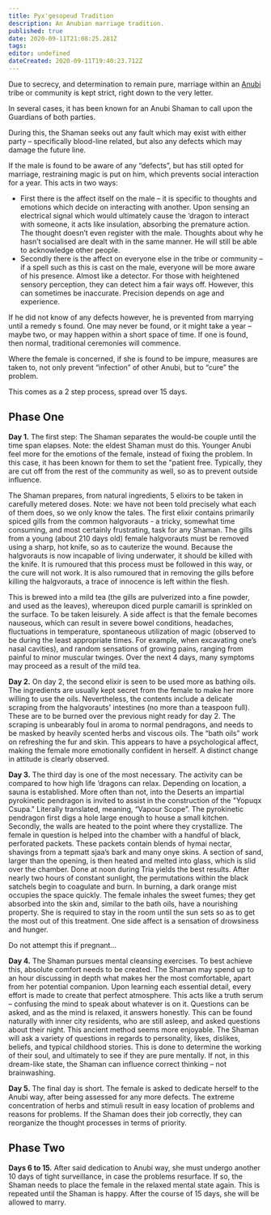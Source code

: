 ```yaml
---
title: Pyx'gesopeud Tradition
description: An Anubian marriage tradition.
published: true
date: 2020-09-11T21:08:25.281Z
tags: 
editor: undefined
dateCreated: 2020-09-11T19:40:23.712Z
---
```


Due to secrecy, and determination to remain pure, marriage within an [Anubi](/species/anubi "wikilink") tribe or community is kept strict, right down to the very letter.

In several cases, it has been known for an Anubi Shaman to call upon the Guardians of both parties.

During this, the Shaman seeks out any fault which may exist with either party – specifically blood-line related, but also any defects which may damage the future line.

If the male is found to be aware of any “defects”, but has still opted for marriage, restraining magic is put on him, which prevents social interaction for a year. This acts in two ways:

-   First there is the affect itself on the male – it is specific to thoughts and emotions which decide on interacting with another. Upon sensing an electrical signal which would ultimately cause the ‘dragon to interact with someone, it acts like insulation, absorbing the premature action. The thought doesn’t even register with the male. Thoughts about why he hasn’t socialised are dealt with in the same manner. He will still be able to acknowledge other people.
-   Secondly there is the affect on everyone else in the tribe or community – if a spell such as this is cast on the male, everyone will be more aware of his presence. Almost like a detector. For those with heightened sensory perception, they can detect him a fair ways off. However, this can sometimes be inaccurate. Precision depends on age and experience.

If he did not know of any defects however, he is prevented from marrying until a remedy s found. One may never be found, or it might take a year – maybe two, or may happen within a short space of time. If one is found, then normal, traditional ceremonies will commence.

Where the female is concerned, if she is found to be impure, measures are taken to, not only prevent “infection” of other Anubi, but to “cure” the problem.

This comes as a 2 step process, spread over 15 days.

## Phase One

**Day 1.** The first step: The Shaman separates the would-be couple until the time span elapses. Note: the eldest Shaman must do this. Younger Anubi feel more for the emotions of the female, instead of fixing the problem. In this case, it has been known for them to set the "patient free. Typically, they are cut off from the rest of the community as well, so as to prevent outside influence.

The Shaman prepares, from natural ingredients, 5 elixirs to be taken in carefully metered doses. Note: we have not been told precisely what each of them does, so we only know the tales. The first elixir contains primarily spiced gills from the common halgvorauts - a tricky, somewhat time consuming, and most certainly frustrating, task for any Shaman. The gills from a young (about 210 days old) female halgvorauts must be removed using a sharp, hot knife, so as to cauterize the wound. Because the halgvorauts is now incapable of living underwater, it should be killed with the knife. It is rumoured that this process must be followed in this way, or the cure will not work. It is also rumoured that in removing the gills before killing the halgvorauts, a trace of innocence is left within the flesh.

This is brewed into a mild tea (the gills are pulverized into a fine powder, and used as the leaves), whereupon diced purple camarill is sprinkled on the surface. To be taken leisurely. A side affect is that the female becomes nauseous, which can result in severe bowel conditions, headaches, fluctuations in temperature, spontaneous utilization of magic (observed to be during the least appropriate times. For example, when excavating one’s nasal cavities), and random sensations of growing pains, ranging from painful to minor muscular twinges. Over the next 4 days, many symptoms may proceed as a result of the mild tea.

**Day 2.** On day 2, the second elixir is seen to be used more as bathing oils. The ingredients are usually kept secret from the female to make her more willing to use the oils. Nevertheless, the contents include a delicate scraping from the halgvorauts' intestines (no more than a teaspoon full). These are to be burned over the previous night ready for day 2. The scraping is unbearably foul in aroma to normal pendragons, and needs to be masked by heavily scented herbs and viscous oils. The “bath oils” work on refreshing the fur and skin. This appears to have a psychological affect, making the female more emotionally confident in herself. A distinct change in attitude is clearly observed.

**Day 3.** The third day is one of the most necessary. The activity can be compared to how high life ‘dragons can relax. Depending on location, a sauna is established. More often than not, into the Deserts an impartial pyrokinetic pendragon is invited to assist in the construction of the "Yopuqx Csupa." Literally translated, meaning, “Vapour Scope”. The pyrokinetic pendragon first digs a hole large enough to house a small kitchen. Secondly, the walls are heated to the point where they crystallize. The female in question is helped into the chamber with a handful of black, perforated packets. These packets contain blends of hymai nectar, shavings from a tepmatt sjaa’s bark and many onye skins. A section of sand, larger than the opening, is then heated and melted into glass, which is slid over the chamber. Done at noon during Tria yields the best results. After nearly two hours of constant sunlight, the permutations within the black satchels begin to coagulate and burn. In burning, a dark orange mist occupies the space quickly. The female inhales the sweet fumes; they get absorbed into the skin and, similar to the bath oils, have a nourishing property. She is required to stay in the room until the sun sets so as to get the most out of this treatment. One side affect is a sensation of drowsiness and hunger.

Do not attempt this if pregnant...

**Day 4.** The Shaman pursues mental cleansing exercises. To best achieve this, absolute comfort needs to be created. The Shaman may spend up to an hour discussing in depth what makes her the most comfortable, apart from her potential companion. Upon learning each essential detail, every effort is made to create that perfect atmosphere. This acts like a truth serum – confusing the mind to speak about whatever is on it. Questions can be asked, and as the mind is relaxed, it answers honestly. This can be found naturally with inner city residents, who are still asleep, and asked questions about their night. This ancient method seems more enjoyable. The Shaman will ask a variety of questions in regards to personality, likes, dislikes, beliefs, and typical childhood stories. This is done to determine the working of their soul, and ultimately to see if they are pure mentally. If not, in this dream-like state, the Shaman can influence correct thinking – not brainwashing.

**Day 5.** The final day is short. The female is asked to dedicate herself to the Anubi way, after being assessed for any more defects. The extreme concentration of herbs and stimuli result in easy location of problems and reasons for problems. If the Shaman does their job correctly, they can reorganize the thought processes in terms of priority.

## Phase Two

**Days 6 to 15.** After said dedication to Anubi way, she must undergo another 10 days of tight surveillance, in case the problems resurface. If so, the Shaman needs to place the female in the relaxed mental state again. This is repeated until the Shaman is happy. After the course of 15 days, she will be allowed to marry.